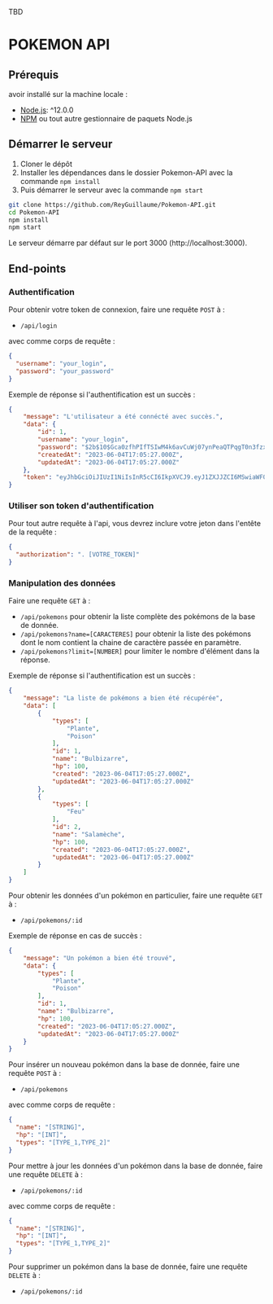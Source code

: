 TBD

# POKEMON API

## Prérequis 

avoir installé sur la machine locale :
* [Node.js](https://nodejs.org/): ^12.0.0
* [NPM](https://npmjs.org/) ou tout autre gestionnaire de paquets Node.js


## Démarrer le serveur 

1. Cloner le dépôt
2. Installer les dépendances dans le dossier Pokemon-API avec la commande `npm install`
3. Puis démarrer le serveur avec la commande `npm start` 

```bash
git clone https://github.com/ReyGuillaume/Pokemon-API.git
cd Pokemon-API
npm install
npm start
```

Le serveur démarre par défaut sur le port 3000 (http://localhost:3000).

## End-points

### Authentification

Pour obtenir votre token de connexion, faire une requête `POST` à :

* `/api/login`

avec comme corps de requête :

```json
{
  "username": "your_login",
  "password": "your_password"
}
```

Exemple de réponse si l'authentification est un succès :

```json
{
	"message": "L'utilisateur a été connécté avec succès.",
	"data": {
		"id": 1,
		"username": "your_login",
		"password": "$2b$10$Gca0zfhPIfTSIwM4k6avCuWj07ynPeaQTPqgT0n3fzx8UILCMETwa",
		"createdAt": "2023-06-04T17:05:27.000Z",
		"updatedAt": "2023-06-04T17:05:27.000Z"
	},
	"token": "eyJhbGciOiJIUzI1NiIsInR5cCI6IkpXVCJ9.eyJ1ZXJJZCI6MSwiaWF0IjoxNjg1ODk5OTE4LCJleHAiOjE2ODU5ODYzMTh9.mhjQYe1BpZcVZXYmyPilVVP4NQIvXhTYk64vAcCh8eE"
}
```

### Utiliser son token d'authentification

Pour tout autre requête à l'api, vous devrez inclure votre jeton dans l'entête de la requête :

```json
{
  "authorization": ". [VOTRE_TOKEN]"
}
```

### Manipulation des données

Faire une requête `GET` à :

* `/api/pokemons` pour obtenir la liste complète des pokémons de la base de donnée.
* `/api/pokemons?name=[CARACTERES]` pour obtenir la liste des pokémons dont le nom contient la chaine de caractère passée en paramètre.
* `/api/pokemons?limit=[NUMBER]` pour limiter le nombre d'élément dans la réponse.

Exemple de réponse si l'authentification est un succès :

```json
{
	"message": "La liste de pokémons a bien été récupérée",
	"data": [
		{
			"types": [
				"Plante",
				"Poison"
			],
			"id": 1,
			"name": "Bulbizarre",
			"hp": 100,
			"created": "2023-06-04T17:05:27.000Z",
			"updatedAt": "2023-06-04T17:05:27.000Z"
		},
		{
			"types": [
				"Feu"
			],
			"id": 2,
			"name": "Salamèche",
			"hp": 100,
			"created": "2023-06-04T17:05:27.000Z",
			"updatedAt": "2023-06-04T17:05:27.000Z"
		}
	]
}
```

Pour obtenir les données d'un pokémon en particulier, faire une requête `GET` à :

* `/api/pokemons/:id`

Exemple de réponse en cas de succès :

```json
{
	"message": "Un pokémon a bien été trouvé",
	"data": {
		"types": [
			"Plante",
			"Poison"
		],
		"id": 1,
		"name": "Bulbizarre",
		"hp": 100,
		"created": "2023-06-04T17:05:27.000Z",
		"updatedAt": "2023-06-04T17:05:27.000Z"
	}
}
```

Pour insérer un nouveau pokémon dans la base de donnée, faire une requête `POST` à :

* `/api/pokemons`

avec comme corps de requête :

```json
{
  "name": "[STRING]",
  "hp": "[INT]",
  "types": "[TYPE_1,TYPE_2]"
}
```

Pour mettre à jour les données d'un pokémon dans la base de donnée, faire une requête `DELETE` à :

* `/api/pokemons/:id`

avec comme corps de requête :

```json
{
  "name": "[STRING]",
  "hp": "[INT]",
  "types": "[TYPE_1,TYPE_2]"
}
```

Pour supprimer un pokémon dans la base de donnée, faire une requête `DELETE` à :

* `/api/pokemons/:id`
